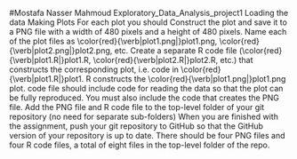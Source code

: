 #Mostafa Nasser Mahmoud
Exploratory_Data_Analysis_project1
Loading the data
Making Plots
For each plot you should
Construct the plot and save it to a PNG file with a width of 480 pixels and a height of 480 pixels. 
Name each of the plot files as \color{red}{\verb|plot1.png|}plot1.png, \color{red}{\verb|plot2.png|}plot2.png, etc. 
Create a separate R code file (\color{red}{\verb|plot1.R|}plot1.R, \color{red}{\verb|plot2.R|}plot2.R, etc.) 
that constructs the corresponding plot, i.e. code in \color{red}{\verb|plot1.R|}plot1.
R constructs the \color{red}{\verb|plot1.png|}plot1.png plot. 
code file should include code for reading the data so that the plot can be fully reproduced. 
You must also include the code that creates the PNG file. 
Add the PNG file and R code file to the top-level folder of your git repository (no need for separate sub-folders) 
When you are finished with the assignment, push your git repository to GitHub so that the GitHub version of your repository is up to date.
There should be four PNG files and four R code files, a total of eight files in the top-level folder of the repo.
